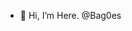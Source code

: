 - 👋 Hi, I’m Here.
                  @Bag0es

<!---
Bag0es/Bag0es is a ✨ special ✨ repository because its `README.md` (this file) appears on your GitHub profile.
You can click the Preview link to take a look at your changes.
--->
